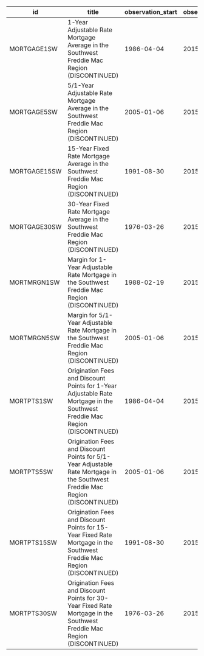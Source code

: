 | id           | title                                                                                                                         | observation_start   | observation_end   |
|--------------|-------------------------------------------------------------------------------------------------------------------------------|---------------------|-------------------|
| MORTGAGE1SW  | 1-Year Adjustable Rate Mortgage Average in the Southwest Freddie Mac Region (DISCONTINUED)                                    | 1986-04-04          | 2015-12-31        |
| MORTGAGE5SW  | 5/1-Year Adjustable Rate Mortgage Average in the Southwest Freddie Mac Region (DISCONTINUED)                                  | 2005-01-06          | 2015-12-31        |
| MORTGAGE15SW | 15-Year Fixed Rate Mortgage Average in the Southwest Freddie Mac Region (DISCONTINUED)                                        | 1991-08-30          | 2015-12-31        |
| MORTGAGE30SW | 30-Year Fixed Rate Mortgage Average in the Southwest Freddie Mac Region (DISCONTINUED)                                        | 1976-03-26          | 2015-12-31        |
| MORTMRGN1SW  | Margin for 1-Year Adjustable Rate Mortgage in the Southwest Freddie Mac Region (DISCONTINUED)                                 | 1988-02-19          | 2015-12-31        |
| MORTMRGN5SW  | Margin for 5/1-Year Adjustable Rate Mortgage in the Southwest Freddie Mac Region (DISCONTINUED)                               | 2005-01-06          | 2015-12-31        |
| MORTPTS1SW   | Origination Fees and Discount Points for 1-Year Adjustable Rate Mortgage in the Southwest Freddie Mac Region (DISCONTINUED)   | 1986-04-04          | 2015-12-31        |
| MORTPTS5SW   | Origination Fees and Discount Points for 5/1-Year Adjustable Rate Mortgage in the Southwest Freddie Mac Region (DISCONTINUED) | 2005-01-06          | 2015-12-31        |
| MORTPTS15SW  | Origination Fees and Discount Points for 15-Year Fixed Rate Mortgage in the Southwest Freddie Mac Region (DISCONTINUED)       | 1991-08-30          | 2015-12-31        |
| MORTPTS30SW  | Origination Fees and Discount Points for 30-Year Fixed Rate Mortgage in the Southwest Freddie Mac Region (DISCONTINUED)       | 1976-03-26          | 2015-12-31        |